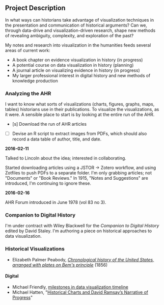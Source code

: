 ## Project Description

In what ways can historians take advantage of visualization techniques in the presentation and communication of historical arguments? Can we, through data-drive and visualization-driven research, shape new methods of revealing ambiguity, complexity, and exploration of the past?

My notes and research into visualization in the humanities feeds several areas of current work:

- A book chapter on evidence visualization in history (in progress)
- A potential course on data visualization in history (planning)
- A journal article on visualizing evidence in history (in progress)
- My larger professional interest in digital history and new methods of knowledge production

### Analyzing the AHR

I want to know what sorts of visualizations (charts, figures, graphs, maps,
tables) historians use in their publications. To visualize the visualizations, as it were. A sensible place to start is by looking at the entire run of the AHR. 

- [s] Download the run of AHR articles
- [ ] Devise an R script to extract images from PDFs, which should also record a data table of author, title, and date.

**2016-02-11**

Talked to Lincoln about the idea; interested in collaborating.

Started downloading articles using a JSTOR -> Zotero workflow, and using Zotfiles to push PDFs to a separate folder. I'm only grabbing articles; not "Documents" or "Book Reviews." In 1915, "Notes and Suggestions" are introduced, I'm continuing to ignore these. 

**2016-02-16**

AHR Forum introduced in June 1978 (vol 83 no 3).

### Companion to Digital History

I'm under contract with Wiley Blackwell for the *Companion to Digital History* edited by David Staley. I'm authoring a piece on historical approaches to data visualization.

### Historical Visualizations

- Elizabeth Palmer Peabody, *[Chronological history of the United States, arranged with plates on Bem's principle](https://archive.org/details/chronologicalhis00peab)* (1856)

#### Digital 

- Michael Friendly, [milestones in data visualization timeline](http://www.datavis.ca/milestones/)
- Michael Hatten, "[Historical Charts and David Ramsay’s Narrative of Progress](https://earlyamericanists.com/2015/05/26/historical-charts-and-david-ramsays-narrative-of-progress/)"